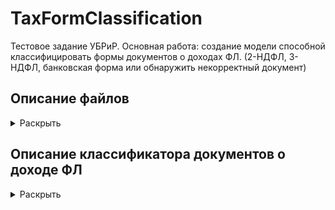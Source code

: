 # TaxFormClassification

Тестовое задание УБРиР.
Основная работа: создание модели способной классифицировать формы документов о доходах ФЛ. (2-НДФЛ, 3-НДФЛ, банковская форма или обнаружить некорректный документ)

## Описание файлов
<details>
  <summary>Раскрыть</summary><br/>
  
  1. 1_SQL_queries.txt - Текстовый документ с SQL запросами к первому заданию
  2. 2_ClassicML_DefaultDet.ipynb - Блокнот с основными шагами по выполнению задания 2.
  3. TaxFormClassificator.py - Скрипт выполняющий классификацию документов.
  4. model - архив с обученной tensorflow моделью, используемой классификатором
  5. requirements.txt - используемые библиотеки
  
  4. test_images - 5 тестовых изображений.
  
</details>

## Описание классификатора документов о доходе ФЛ
<details>
  <summary>Раскрыть</summary><br/>
  
  
  Использование. 
  Так как tesseract выполняет OCR достаточно медленно, обработка одного изображения может занимать до 20 секунд
  
  ```python
  # Из за особенностей загрузки моделей, необходимо импортировать модуль tensorflow as tf
  import tensorflow as tf
  import TaxFormClassificator
  # Иницируйте классификатор. На этой стадии он загрузит tf модель
  clf = TaxFormClassificator.TaxFormClf()
  # Вызовите метод predict указав папку с изображениями
  predictions = clf.predict('folder_with_images')

  predictions
  >>> {filename_1.jpg: 'НДФЛ2', filename_2.jpg: 'НДФЛ3'}
  ```
  
  После выполнения метода predict, также сохраняются дополнительные атрибуты
  
  ```python
  clf.class_names 
  >>> ['2НДФЛ', '3НДФЛ', 'Форма банка', 'Неизвестный документ']
  clf.pred_labels
  >>>

  ```
   Допускается использование классификатора на уже загруженных и обработанных изображениях, 
   полученных методом _load_process_images.
   Результат кода будет идентичен вызову метода predict.
   
  ```python
  import tensorflow as tf
  import TaxFormClassificator
  clf = TaxFormClassificator.TaxFormClf()

  # Загружаем изображения
  proc_imgs, texts, img_names = clf._load_process_images('folder_with_images')
  # Классифицируем
  predictions = self._form_predictions(proc_imgs, texts, img_names)
  ```
</details>








